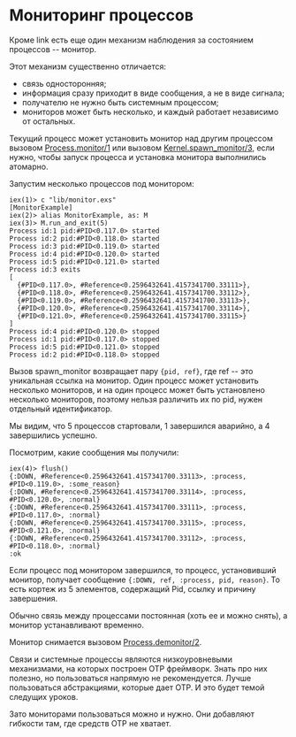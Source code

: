 # Мониторинг процессов

Кроме link есть еще один механизм наблюдения за состоянием процессов -- монитор.

Этот механизм существенно отличается:
- связь односторонняя;
- информация сразу приходит в виде сообщения, а не в виде сигнала;
- получателю не нужно быть системным процессом;
- мониторов может быть несколько, и каждый работает независимо от остальных.

Текущий процесс может установить монитор над другим процессом вызовом [Process.monitor/1](https://hexdocs.pm/elixir/1.12/Process.html#monitor/1) или вызовом [Kernel.spawn_monitor/3](https://hexdocs.pm/elixir/1.12/Kernel.html#spawn_monitor/3), если нужно, чтобы запуск процесса и установка монитора выполнились атомарно.

Запустим несколько процессов под монитором:

```elixir-iex
iex(1)> c "lib/monitor.exs"
[MonitorExample]
iex(2)> alias MonitorExample, as: M
iex(3)> M.run_and_exit(5)
Process id:1 pid:#PID<0.117.0> started
Process id:2 pid:#PID<0.118.0> started
Process id:3 pid:#PID<0.119.0> started
Process id:4 pid:#PID<0.120.0> started
Process id:5 pid:#PID<0.121.0> started
Process id:3 exits
[
  {#PID<0.117.0>, #Reference<0.2596432641.4157341700.33111>},
  {#PID<0.118.0>, #Reference<0.2596432641.4157341700.33112>},
  {#PID<0.119.0>, #Reference<0.2596432641.4157341700.33113>},
  {#PID<0.120.0>, #Reference<0.2596432641.4157341700.33114>},
  {#PID<0.121.0>, #Reference<0.2596432641.4157341700.33115>}
] 
Process id:4 pid:#PID<0.120.0> stopped
Process id:1 pid:#PID<0.117.0> stopped
Process id:5 pid:#PID<0.121.0> stopped
Process id:2 pid:#PID<0.118.0> stopped
```

Вызов spawn_monitor возвращает пару `{pid, ref}`, где ref -- это уникальная ссылка на монитор. Один процесс может установить несколько мониторов, и на один процесс может быть установлено несколько мониторов, поэтому нельзя различить их по pid, нужен отдельный идентификатор.

Мы видим, что 5 процессов стартовали, 1 завершился аварийно, а 4 завершились успешно.

Посмотрим, какие сообщения мы получили:

```elixir-iex
iex(4)> flush()
{:DOWN, #Reference<0.2596432641.4157341700.33113>, :process, #PID<0.119.0>, :some_reason}
{:DOWN, #Reference<0.2596432641.4157341700.33114>, :process, #PID<0.120.0>, :normal}
{:DOWN, #Reference<0.2596432641.4157341700.33111>, :process, #PID<0.117.0>, :normal}
{:DOWN, #Reference<0.2596432641.4157341700.33115>, :process, #PID<0.121.0>, :normal}
{:DOWN, #Reference<0.2596432641.4157341700.33112>, :process, #PID<0.118.0>, :normal}
:ok
```

Если процесс под монитором завершился, то процесс, установивший монитор, получает сообщение `{:DOWN, ref, :process, pid, reason}`. То есть кортеж из 5 элементов, содержащий Pid, ссылку и причину завершения.

Обычно связь между процессами постоянная (хоть ее и можно снять), а монитор устанавливают временно. 

Монитор снимается вызовом [Process.demonitor/2](https://hexdocs.pm/elixir/1.12/Process.html#demonitor/2).

Связи и системные процессы являются низкоуровневыми механизмами, на которых построен OTP фреймворк. Знать про них полезно, но пользоваться напрямую не рекомендуется. Лучше пользоваться абстракциями, которые дает OTP. И это будет темой следущих уроков.

Зато мониторами пользоваться можно и нужно. Они добавляют гибкости там, где средств OTP не хватает.
